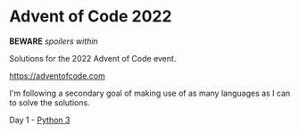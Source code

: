 # Advent of Code 2022

**BEWARE** *spoilers within*

Solutions for the 2022 Advent of Code event.

https://adventofcode.com

I'm following a secondary goal of making use of as many languages as I can to solve the solutions.

Day 1 - [Python 3](https://python.org)
